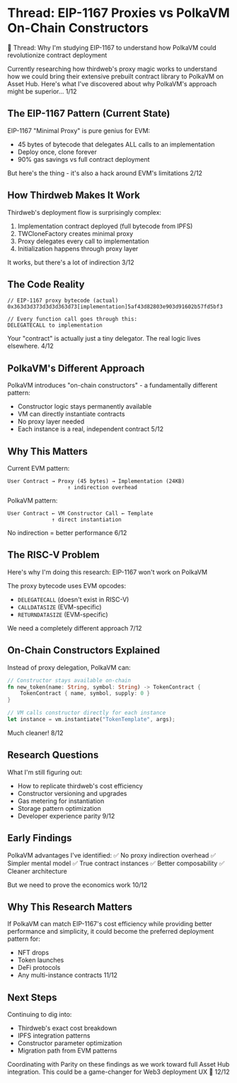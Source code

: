 # Thread: EIP-1167 Proxies vs PolkaVM On-Chain Constructors

🧵 Thread: Why I'm studying EIP-1167 to understand how PolkaVM could revolutionize contract deployment

Currently researching how thirdweb's proxy magic works to understand how we could bring their extensive prebuilt contract library to PolkaVM on Asset Hub. Here's what I've discovered about why PolkaVM's approach might be superior... 1/12

## The EIP-1167 Pattern (Current State)

EIP-1167 "Minimal Proxy" is pure genius for EVM:

- 45 bytes of bytecode that delegates ALL calls to an implementation
- Deploy once, clone forever
- 90% gas savings vs full contract deployment

But here's the thing - it's also a hack around EVM's limitations 2/12

## How Thirdweb Makes It Work

Thirdweb's deployment flow is surprisingly complex:

1. Implementation contract deployed (full bytecode from IPFS)
2. TWCloneFactory creates minimal proxy
3. Proxy delegates every call to implementation
4. Initialization happens through proxy layer

It works, but there's a lot of indirection 3/12

## The Code Reality

```solidity
// EIP-1167 proxy bytecode (actual)
0x363d3d373d3d3d363d73[implementation]5af43d82803e903d91602b57fd5bf3

// Every function call goes through this:
DELEGATECALL to implementation
```

Your "contract" is actually just a tiny delegator. The real logic lives elsewhere. 4/12

## PolkaVM's Different Approach

PolkaVM introduces "on-chain constructors" - a fundamentally different pattern:

- Constructor logic stays permanently available
- VM can directly instantiate contracts
- No proxy layer needed
- Each instance is a real, independent contract 5/12

## Why This Matters

Current EVM pattern:

```
User Contract → Proxy (45 bytes) → Implementation (24KB)
                   ↑ indirection overhead
```

PolkaVM pattern:

```
User Contract ← VM Constructor Call ← Template
              ↑ direct instantiation
```

No indirection = better performance 6/12

## The RISC-V Problem

Here's why I'm doing this research: EIP-1167 won't work on PolkaVM

The proxy bytecode uses EVM opcodes:

- `DELEGATECALL` (doesn't exist in RISC-V)
- `CALLDATASIZE` (EVM-specific)
- `RETURNDATASIZE` (EVM-specific)

We need a completely different approach 7/12

## On-Chain Constructors Explained

Instead of proxy delegation, PolkaVM can:

```rust
// Constructor stays available on-chain
fn new_token(name: String, symbol: String) -> TokenContract {
    TokenContract { name, symbol, supply: 0 }
}

// VM calls constructor directly for each instance
let instance = vm.instantiate("TokenTemplate", args);
```

Much cleaner! 8/12

## Research Questions

What I'm still figuring out:

- How to replicate thirdweb's cost efficiency
- Constructor versioning and upgrades
- Gas metering for instantiation
- Storage pattern optimization
- Developer experience parity 9/12

## Early Findings

PolkaVM advantages I've identified:
✅ No proxy indirection overhead
✅ Simpler mental model
✅ True contract instances
✅ Better composability
✅ Cleaner architecture

But we need to prove the economics work 10/12

## Why This Research Matters

If PolkaVM can match EIP-1167's cost efficiency while providing better performance and simplicity, it could become the preferred deployment pattern for:

- NFT drops
- Token launches
- DeFi protocols
- Any multi-instance contracts 11/12

## Next Steps

Continuing to dig into:

- Thirdweb's exact cost breakdown
- IPFS integration patterns
- Constructor parameter optimization
- Migration path from EVM patterns

Coordinating with Parity on these findings as we work toward full Asset Hub integration. This could be a game-changer for Web3 deployment UX 🚀 12/12
